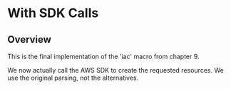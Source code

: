 # With SDK Calls

## Overview

This is the final implementation of the 'iac' macro from chapter 9.

We now actually call the AWS SDK to create the requested resources. We use the original parsing, not the alternatives.